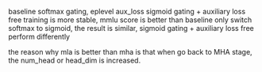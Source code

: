 baseline softmax gating, eplevel aux_loss
sigmoid gating + auxiliary loss free training is more stable, mmlu score is better than baseline
only switch softmax to sigmoid, the result is similar, sigmoid gating + auxiliary loss free perform differently


the reason why mla is better than mha is that when go back to MHA stage, the num_head or head_dim is increased.
